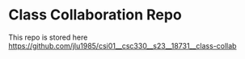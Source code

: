 # Class Collaboration Repo

This repo is stored here https://github.com/jlu1985/csi01__csc330__s23__18731__class-collab

